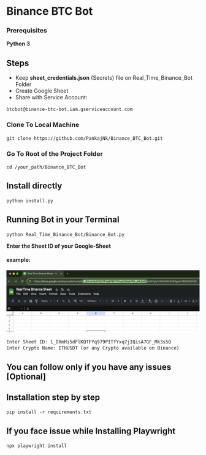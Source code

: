 # Binance BTC Bot

### Prerequisites
**Python 3**
## Steps
* Keep **sheet_credentials.json** (Secrets) file on Real_Time_Binance_Bot Folder
* Create Google Sheet
* Share with Service Account: 
```
btcbot@binance-btc-bot.iam.gserviceaccount.com
```

### Clone To Local Machine
```
git clone https://github.com/PankajNk/Binance_BTC_Bot.git
```

### Go To Root of the Project Folder
```
cd /your_path/Binance_BTC_Bot
```

## Install directly
```shell
python install.py
```
## Running Bot in your Terminal
```shell
python Real_Time_Binance_Bot/Binance_Bot.py 
```
**Enter the Sheet ID of your Google-Sheet**

#### example:
![Sheet ID](assets/sheetID.png)
```
Enter Sheet ID: 1_DXmHi5dFlKQTFYq979PITfYxq7jIQisA7GF_Mk3s5Q
Enter Crypto Name: ETHUSDT (or any Crypto available on Binance)
```
## You can follow only if you have any issues [Optional]
## Installation step by step
```shell
pip install -r requirements.txt
```
## If you face issue while Installing Playwright
```shell
npx playwright install
```
